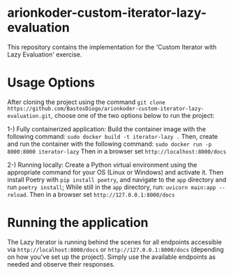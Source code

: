 # arionkoder-custom-iterator-lazy-evaluation
This repository contains the implementation for the 'Custom Iterator with Lazy Evaluation' exercise.

# Usage Options
After cloning the project using the command `git clone https://github.com/BastosDiogo/arionkoder-custom-iterator-lazy-evaluation.git`,  choose one of the two options below to run the project:

1-) Fully containerized application:
Build the container image with the following command: `sudo docker build -t iterator-lazy .`
Then, create and run the container with the following command: `sudo docker run -p 8000:8000 iterator-lazy`
Then in a browser set `http://localhost:8000/docs`

2-) Running locally:
Create a Python virtual environment using the appropriate command for your OS (Linux or Windows) and activate it.
Then install Poetry with `pip install poetry`, and navigate to the `app` directory and run `poetry install`;
While still in the `app` directory, run: `uvicorn main:app --reload`. Then in a browser set `http://127.0.0.1:8000/docs`

# Running the application
The Lazy Iterator is running behind the scenes for all endpoints accessible via `http://localhost:8000/docs` or `http://127.0.0.1:8000/docs` (depending on how you've set up the project). Simply use the available endpoints as needed and observe their responses.
